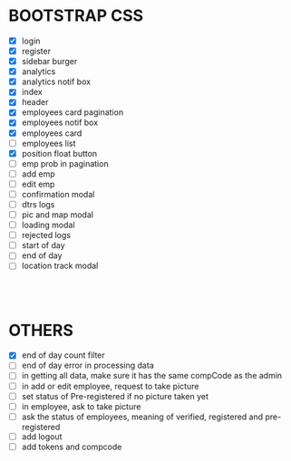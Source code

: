 # BOOTSTRAP CSS

- [x] login
- [x] register
- [x] sidebar burger
- [x] analytics
- [x] analytics notif box
- [x] index
- [x] header
- [x] employees card pagination
- [x] employees notif box
- [x] employees card
- [ ] employees list
- [x] position float button
- [ ] emp prob in pagination
- [ ] add emp
- [ ] edit emp
- [ ] confirmation modal
- [ ] dtrs logs
- [ ] pic and map modal
- [ ] loading modal
- [ ] rejected logs
- [ ] start of day
- [ ] end of day
- [ ] location track modal

<BR>

<BR>

# OTHERS
- [x] end of day count filter
- [ ] end of day error in processing data
- [ ] in getting all data, make sure it has the same compCode as the admin
- [ ] in add or edit employee, request to take picture
- [ ] set status of Pre-registered if no picture taken yet
- [ ] in employee, ask to take picture 
- [ ] ask the status of employees, meaning of verified, registered and pre-registered
- [ ] add logout
- [ ] add tokens and compcode